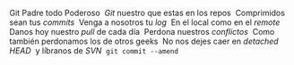 Git Padre todo Poderoso 
*Git* nuestro que estas en los repos  
Comprimidos sean tus *commits *
Venga a nosotros tu *log* 
En el local como en el *remote* 
Danos hoy nuestro *pull* de cada día 
Perdona nuestros *conflictos* 
Como también perdonamos los de otros geeks  
No nos dejes caer en *detached HEAD *
y líbranos de *SVN *
`git commit --amend`
